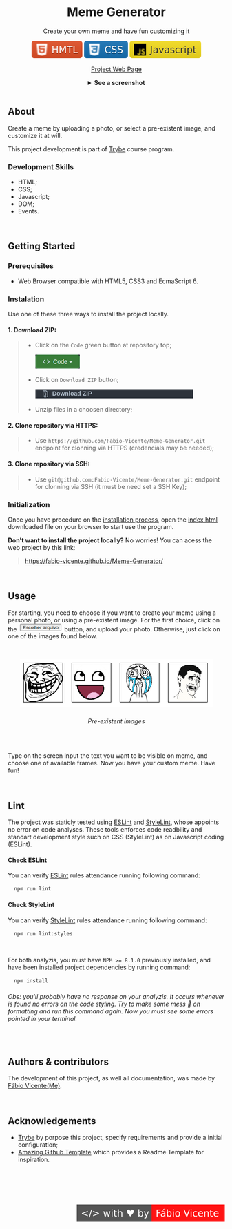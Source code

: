 <div align=center>
  <h1>Meme Generator</h1>
  <p>Create your own meme and have fun customizing it</p>

  ![HMTL](assets/images/HTML-logo.svg)
  ![CSS](assets/images/CSS-logo.svg)
  ![Javascript](assets/images/javascript-badge.svg)

  [Project Web Page](https://fabio-vicente.github.io/Meme-Generator/)

  <details>
    <summary>
      <strong>See a screenshot</strong>
    </summary>
    <br />
    <img src=assets/images/app-screenshot.png alt="Project Screenshot" width=70%/>
  </details>
</div>
  
</div>
<br />

## About

Create a meme by uploading a photo, or select a pre-existent image, and customize it at will.

This project development is part of [Trybe](https://www.betrybe.com/) course program.

### Development Skills

- HTML;
- CSS;
- Javascript;
- DOM;
- Events.

<br />

## Getting Started

### Prerequisites

  - Web Browser compatible with HTML5, CSS3 and EcmaScript 6.

### Instalation

  Use one of these three ways to install the project locally.

#### 1. Download ZIP:
>
>  - Click on the `Code` green button at repository top;
>
>      ![Code Button](assets/images/GitHub-code-button.png)
>
>  - Click on `Download ZIP` button;
>
>      ![Code Button](assets/images/GitHub-downloadZIP-button.png)
>  
>  - Unzip files in a choosen directory;

#### 2. Clone repository via HTTPS:
>
>  - Use `https://github.com/Fabio-Vicente/Meme-Generator.git` endpoint for clonning via HTTPS (credencials may be needed);


#### 3. Clone repository via SSH:
>
>  - Use `git@github.com:Fabio-Vicente/Meme-Generator.git` endpoint for clonning via SSH (it must be need set a SSH Key);

### Initialization

Once you have procedure on the [installation process](#instalation), open the [index.html](index.html) downloaded file on your browser to start use the program.

**Don't want to install the project locally?** No worries! You can acess the web project by this link:

> https://fabio-vicente.github.io/Meme-Generator/

<br />

## Usage

For starting, you need to choose if you want to create your meme using a personal photo, or using a pre-existent image. For the first choice, click on the <span><img src=assets/images/pick-photo-button.png alt="Pick photo button" width=96 /></span> button, and upload your photo. Otherwise, just click on one of the images found below.

<br />

<div align=center>

  ![Pre-existent images](assets/images/pre-existent-images.png)
  ###### Pre-existent images
  
</div>

<br />

Type on the screen input the text you want to be visible on meme, and choose one of available frames. Now you have your custom meme. Have fun!

<br />

## Lint

The project was staticly tested using [ESLint](https://eslint.org/) and [StyleLint](https://stylelint.io/), whose appoints no error on code analyses. These tools enforces code readbility and standart development style such on CSS (StyleLint) as on Javascript coding (ESLint).

#### Check ESLint

You can verify [ESLint](https://eslint.org/) rules attendance running following command:

```sh
  npm run lint
```

#### Check StyleLint

You can verify [StyleLint](https://stylelint.io/) rules attendance running following command:

```sh
  npm run lint:styles
```

<br />

For both analyzis, you must have `NPM >= 8.1.0` previously installed, and have been installed project dependencies by running command:

```sh
  npm install
```

###### Obs: you'll probably have no response on your analyzis. It occurs whenever is found no errors on the code styling. Try to make some mess 💩 on formatting and run this command again. Now you must see some errors pointed in your terminal.

<br />

## Authors & contributors

The development of this project, as well all documentation, was made by [Fábio Vicente(Me)](https://github.com/Fabio-Vicente).

<br />

## Acknowledgements

- [Trybe](https://www.betrybe.com/) by porpose this project, specify requirements and provide a initial configuration;
- [Amazing Github Template](https://github.com/dec0dOS/amazing-github-template) which provides a Readme Template for inspiration.

<br />
<br />
<br />
<br />

<div align=right>

[![Code with love by Fábio Vicente](assets/images/made-with-love.svg)](https://github.com/Fabio-Vicente)

</div>

